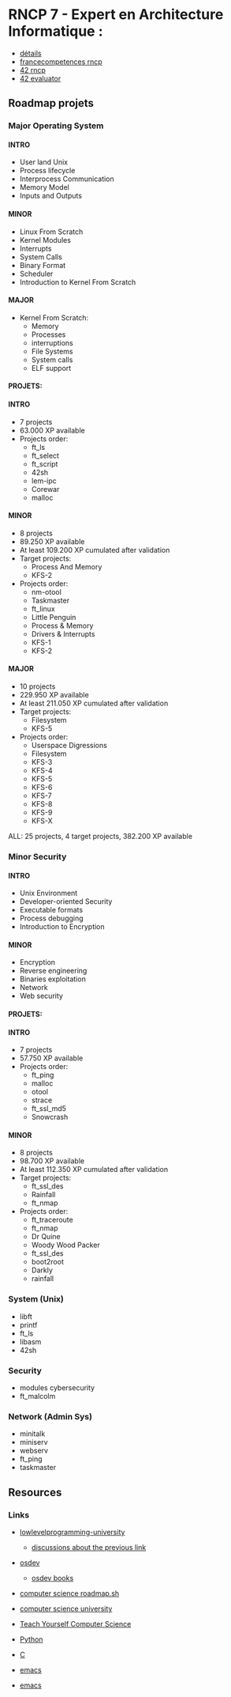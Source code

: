 # RNCP 7 - Expert en Architecture Informatique : 
- [détails](rncp)
- [francecompetences rncp](https://www.francecompetences.fr/recherche/rncp/36137/)
- [42 rncp](https://42.fr/le-campus-de-paris/diplome-informatique/expert-en-architecture-informatique/)
- [42 evaluator](https://42evaluators.com/rncp/)


## Roadmap projets

### Major Operating System

#### INTRO
* User land Unix
* Process lifecycle
* Interprocess Communication
* Memory Model
* Inputs and Outputs

#### MINOR
* Linux From Scratch
* Kernel Modules
* Interrupts
* System Calls
* Binary Format
* Scheduler
* Introduction to Kernel From Scratch

#### MAJOR
* Kernel From Scratch:
    * Memory
    * Processes
    * interruptions
    * File Systems
    * System calls
    * ELF support

#### PROJETS:
#### INTRO
* 7 projects
* 63.000 XP available
* Projects order:
    * ft_ls
    * ft_select
    * ft_script
    * 42sh
    * lem-ipc
    * Corewar
    * malloc

#### MINOR
* 8 projects
* 89.250 XP available
* At least 109.200 XP cumulated after validation
* Target projects:
    * Process And Memory
    * KFS-2
* Projects order:
    * nm-otool
    * Taskmaster
    * ft_linux
    * Little Penguin
    * Process & Memory
    * Drivers & Interrupts
    * KFS-1
    * KFS-2

#### MAJOR
* 10 projects
* 229.950 XP available
* At least 211.050 XP cumulated after validation
* Target projects:
    * Filesystem
    * KFS-5
* Projects order:
    * Userspace Digressions
    * Filesystem
    * KFS-3 
    * KFS-4
    * KFS-5
    * KFS-6 
    * KFS-7
    * KFS-8
    * KFS-9
    * KFS-X

ALL: 25 projects, 4 target projects, 382.200 XP available

### Minor Security

#### INTRO
* Unix Environment
* Developer-oriented Security
* Executable formats
* Process debugging
* Introduction to Encryption

#### MINOR
* Encryption
* Reverse engineering
* Binaries exploitation
* Network
* Web security

#### PROJETS:
#### INTRO
* 7 projects
* 57.750 XP available
* Projects order:
    * ft_ping
    * malloc
    * otool
    * strace
    * ft_ssl_md5
    * Snowcrash
#### MINOR
* 8 projects
* 98.700 XP available
* At least 112.350 XP cumulated after validation
* Target projects:
    * ft_ssl_des
    * Rainfall
    * ft_nmap
* Projects order:
    * ft_traceroute
    * ft_nmap
    * Dr Quine
    * Woody Wood Packer
    * ft_ssl_des
    * boot2root
    * Darkly
    * rainfall

### System (Unix)

* libft
* printf
* ft_ls
* libasm
* 42sh

### Security

* modules cybersecurity
* ft_malcolm

### Network (Admin Sys)

* minitalk
* miniserv
* webserv
* ft_ping
* taskmaster

## Resources

### Links 
* [lowlevelprogramming-university](https://github.com/gurugio/lowlevelprogramming-university)
    * [discussions about the previous link](https://news.ycombinator.com/item?id=14104495)

* [osdev](https://wiki.osdev.org/Expanded_Main_Page)
    * [osdev books](https://wiki.osdev.org/Books)

* [computer science roadmap.sh](https://roadmap.sh/computer-science)
* [computer science university](https://github.com/ossu/computer-science)

* [Teach Yourself Computer Science](https://teachyourselfcs.com/)

* [Python](https://github.com/trekhleb/learn-python)
* [C](https://github.com/oz123/awesome-c#learning-reference-and-tutorials)

* [emacs](https://github.com/sefakilic/awesome-emacs)
* [emacs](https://github.com/emacs-tw/awesome-emacs)
